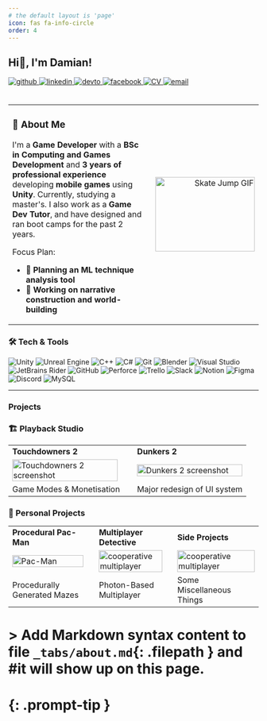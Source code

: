 ```yaml
---
# the default layout is 'page'
icon: fas fa-info-circle
order: 4
---
```

## Hi👋, I'm Damian!
<a href="https://github.com/DamianBogusStudios" target="_blank" rel="noopener noreferrer">
  <img src="https://img.shields.io/badge/github-%2324292e.svg?&style=for-the-badge&logo=github&logoColor=white" alt="github"/>
</a>
<a href="https://linkedin.com/in/dboguslawski" target="_blank" rel="noopener noreferrer">
  <img src="https://img.shields.io/badge/linkedin-%231E77B5.svg?&style=for-the-badge&logo=linkedin&logoColor=white" alt="linkedin" style="margin-bottom: 5px;" />
</a>
<a href="https://dev.to/" target="_blank" rel="noopener noreferrer">
  <img src="https://img.shields.io/badge/dev.to-%2308090A.svg?&style=for-the-badge&logo=dev.to&logoColor=white" alt="devto" style="margin-bottom: 5px;" />
</a>
<a href="https://www.facebook.com/damian.boguslawski.378" target="_blank" rel="noopener noreferrer">
  <img src="https://img.shields.io/badge/facebook-%232E87FB.svg?&style=for-the-badge&logo=facebook&logoColor=white" alt="facebook" style="margin-bottom: 5px;" />
</a>
<a href="https://github.com/YourUsername/YourRepositoryName/raw/main/cv.pdf" target="_blank" rel="noopener noreferrer">
  <img src="https://img.shields.io/badge/Download%20CV-8B22A6?&style=for-the-badge&logo=readthedocs&logoColor=white" alt="CV" style="margin-bottom: 5px;" />
</a>
<a href="mailto:damianb.gamedev@gmail.com" target="_blank" rel="noopener noreferrer">
  <img src="https://img.shields.io/badge/E--Mail-FE9103?style=for-the-badge&logo=gmail&logoColor=white" alt="email" style="margin-bottom: 5px;" />
</a>
<br></br>


<table width="100%" style="border: 0; border-collapse: collapse;">
<tr>
<td width="80%" valign="top">

### 🌟 About Me  

I'm a **Game Developer** with a **BSc in Computing and Games Development** and **3 years of professional experience** developing **mobile games** using **Unity**. Currently, studying a master's. I also work as a **Game Dev Tutor**, and have designed and ran boot camps for the past 2 years.

Focus Plan:
- **🤖 Planning an ML technique analysis tool**
- **📜 Working on narrative construction and world-building**


</td>
<td width="40%" align="right" valign="center">
<img src="https://media.giphy.com/media/fmMdxlVwsCmTtA4V6a/giphy.gif" alt="Skate Jump GIF" width="200" height="150" />
</td>
</tr>
</table>

### 🛠️ Tech & Tools 

<!-- Essentials -->
<img src="https://img.shields.io/badge/Unity-%23000000.svg?style=for-the-badge&logo=unity&logoColor=white" alt="Unity" /> <img src="https://img.shields.io/badge/Unreal%20Engine-%23313131.svg?style=for-the-badge&logo=unrealengine&logoColor=white" alt="Unreal Engine" />
<img src="https://img.shields.io/badge/C%2B%2B-%2300599C.svg?style=for-the-badge&logo=cplusplus&logoColor=white" alt="C++" />
<img src="https://img.shields.io/badge/C%23-%23239120.svg?style=for-the-badge&logo=csharp&logoColor=white" alt="C#" />
<img src="https://img.shields.io/badge/Git-%23F05033.svg?style=for-the-badge&logo=git&logoColor=white" alt="Git" />
<img src="https://img.shields.io/badge/Blender-%23F5792A.svg?style=for-the-badge&logo=blender&logoColor=white" alt="Blender" />
<img src="https://img.shields.io/badge/Visual%20Studio-%235C2D91.svg?style=for-the-badge&logo=visualstudio&logoColor=white" alt="Visual Studio" />
<img src="https://img.shields.io/badge/JetBrains%20Rider-%23F17171.svg?style=for-the-badge&logo=jetbrains&logoColor=white" alt="JetBrains Rider" />
<img src="https://img.shields.io/badge/GitHub-%2324292E.svg?style=for-the-badge&logo=github&logoColor=white" alt="GitHub" />
<img src="https://img.shields.io/badge/Perforce-%23001E4A.svg?style=for-the-badge&logo=perforce&logoColor=white" alt="Perforce" />
<img src="https://img.shields.io/badge/Trello-%23026AA7.svg?style=for-the-badge&logo=trello&logoColor=white" alt="Trello" />
<img src="https://img.shields.io/badge/Slack-%234A154B.svg?style=for-the-badge&logo=slack&logoColor=white" alt="Slack" />
<img src="https://img.shields.io/badge/Notion-%23000000.svg?style=for-the-badge&logo=notion&logoColor=white" alt="Notion" />
<img src="https://img.shields.io/badge/Figma-%23F24E1E.svg?style=for-the-badge&logo=figma&logoColor=white" alt="Figma" />
<img src="https://img.shields.io/badge/Discord-%235865F2.svg?style=for-the-badge&logo=discord&logoColor=white" alt="Discord" /> 
<img src="https://img.shields.io/badge/MySQL-%234479A1.svg?style=for-the-badge&logo=mysql&logoColor=white" alt="MySQL" />

---

### Projects  

### 🏗️  Playback Studio  
<table>
  <tr>
    <td><strong>Touchdowners 2</strong></td>
    <td><strong>Dunkers 2</strong></td>
  </tr>
  <tr>
    <td><img src="https://github.com/user-attachments/assets/09d22787-e3f8-4b6e-8503-c968270f5dfb" alt="Touchdowners 2 screenshot" width="95%"/> </td>
    <td><img src="https://github.com/user-attachments/assets/9c13cab7-4dfd-429b-8afe-3df9ace364e0" alt="Dunkers 2 screenshot" width="100%"/> </td>
  </tr>
  <tr>
    <td>Game Modes & Monetisation</td>
    <td>Major redesign of UI system</td>
  </tr>
</table>


### 🎨 Personal Projects 
<table>
  <tr>
    <td><strong>Procedural Pac-Man</strong></td>
    <td><strong>Multiplayer Detective</strong></td>
    <td><strong>Side Projects</strong></td>
  </tr>
  <tr>
    <td><img src="https://github.com/user-attachments/assets/532b4edd-c328-4702-8c42-083df5e95bad" alt="Pac-Man" width="95%"/></td>
    <td><img src="https://github.com/user-attachments/assets/52b6c5b8-96a0-4369-b2e2-01427987f51e" alt="cooperative multiplayer" width="95%"/></td>
    <td><img src="https://github.com/user-attachments/assets/a7429206-aed2-44d4-a586-0114a93b663d" alt="cooperative multiplayer" width="100%"/></td>
</td>
  </tr>
  <tr>
    <td>Procedurally Generated Mazes</td>
    <td>Photon-Based Multiplayer</td>
    <td>Some Miscellaneous Things</td>
  </tr>
</table>

# > Add Markdown syntax content to file `_tabs/about.md`{: .filepath } and #it will show up on this page.
# {: .prompt-tip }
